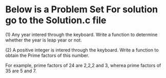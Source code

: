# Below is a Problem Set For solution go to the Solution.c file 

(1) Any year intered through the keyboard. Write a function to determine whether the year is leap year or not.


(2) A positive integer is intered through the keyboard. Write a function to obtain the Prime factors of this number.

For example, prime factors of 24 are 2,2,2 and 3, wherea prime factors of 35 are 
5 and 7.